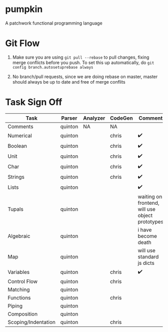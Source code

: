 pumpkin
=======

A patchwork functional programming language

Git Flow
======
1) Make sure you are using `git pull --rebase` to pull changes, fixing merge
conflicts before you push. To set this up automatically, do ```git config
branch.autosetuprebase always```

2) No branch/pull requests, since we are doing rebase on master, master should
always be up to date and free of merge conflits

Task Sign Off
======

Task                | Parser  | Analyzer | CodeGen | Comment |
------------------- | ------- | -------- | ------- | ------- |
Comments            | quinton | NA       | NA      | |
Numerical           | quinton | | chris |:heavy_check_mark: |
Boolean             | quinton | | chris | :heavy_check_mark:|
Unit                | quinton | | chris | :heavy_check_mark:|
Char                | quinton | | chris | :heavy_check_mark:|
Strings             | quinton | | chris |:heavy_check_mark: |
Lists               | quinton | | | :heavy_check_mark: |
Tupals              | quinton | | | waiting on frontend, will use object prototypes |
Algebraic           | quinton | | | i have become death|
Map                 | quinton | | | will use standard js dicts|
Variables           | quinton | | chris | :heavy_check_mark: |
Control Flow        | quinton | | chris | |
Matching            | quinton | | | |
Functions           | quinton | | chris | |
Piping              | quinton | | | |
Composition         | quinton | | | |
Scoping/Indentation | quinton | | chris | |
